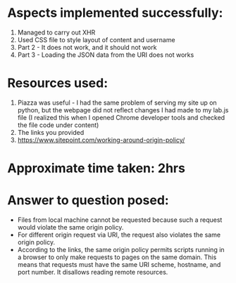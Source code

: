 # Aspects implemented successfully:
1. Managed to carry out XHR
2. Used CSS file to style layout of content and username
3. Part 2 - It does not work, and it should not work
4. Part 3 - Loading the JSON data from the URI does not works 

# Resources used:
1. Piazza was useful - I had the same problem of serving my site up on python, but the webpage did not reflect changes I had made to my lab.js file (I realized this when I opened Chrome developer tools and checked the file code under content)
2. The links you provided
3. https://www.sitepoint.com/working-around-origin-policy/

# Approximate time taken: 2hrs

# Answer to question posed:
- Files from local machine cannot be requested because such a request would violate the same origin policy.
- For different origin request via URI, the request also violates the same origin policy.
- According to the links, the same origin policy permits scripts running in a browser to only make requests to pages on the same domain. This means that requests must have the same URI scheme, hostname, and port number. It disallows reading remote resources.

